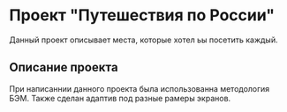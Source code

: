 # Проект "Путешествия по России"

Данный проект описывает места, которые хотел ьы посетить каждый.

## Описание проекта

При написаннии данного проекта была использованна методология БЭМ. Также сделан адаптив под разные рамеры экранов. 